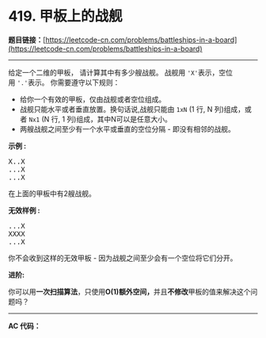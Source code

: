 # 419. 甲板上的战舰

**题目链接：**[https://leetcode-cn.com/problems/battleships-in-a-board](https://leetcode-cn.com/problems/battleships-in-a-board)

---

<div class="content__1Y2H">
 <div class="notranslate">
  <p>给定一个二维的甲板， 请计算其中有多少艘战舰。&nbsp;战舰用&nbsp;<code>'X'</code>表示，空位用&nbsp;<code>'.'</code>表示。&nbsp;你需要遵守以下规则：</p> 
  <ul> 
   <li>给你一个有效的甲板，仅由战舰或者空位组成。</li> 
   <li>战舰只能水平或者垂直放置。换句话说,战舰只能由&nbsp;<code>1xN</code> (1 行, N 列)组成，或者&nbsp;<code>Nx1</code> (N 行, 1 列)组成，其中N可以是任意大小。</li> 
   <li>两艘战舰之间至少有一个水平或垂直的空位分隔&nbsp;- 即没有相邻的战舰。</li> 
  </ul> 
  <p><strong>示例 :</strong></p> 
  <pre class="language-text">X..X
...X
...X
</pre> 
  <p>在上面的甲板中有2艘战舰。</p> 
  <p><strong>无效样例 :</strong></p> 
  <pre class="language-text">...X
XXXX
...X
</pre> 
  <p>你不会收到这样的无效甲板&nbsp;- 因为战舰之间至少会有一个空位将它们分开。</p> 
  <p><strong>进阶:</strong></p> 
  <p>你可以用<strong>一次扫描算法</strong>，只使用<strong>O(1)额外空间，</strong>并且<strong>不修改</strong>甲板的值来解决这个问题吗？</p> 
 </div>
</div>

---

**AC 代码：**

```java

```